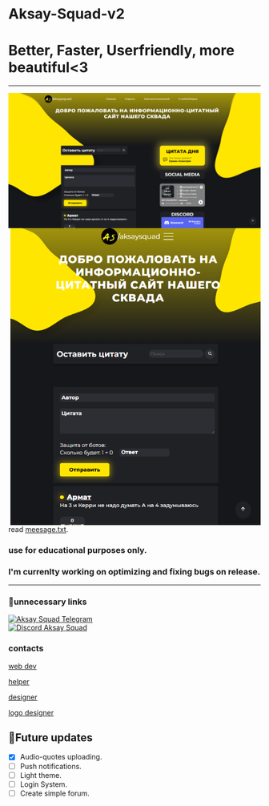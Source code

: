 # Aksay-Squad-v2
<h1>Better, Faster, Userfriendly, more beautiful<3</h1>
<hr />
<img align="center" title="borabora" alt="IMG" src="./images/view___aksaysquad.png" />
<img align="right" title="borabora" alt="IMG" width="500px" src="./images/view___aksaysquad__mobile.png" />
 
 read [meesage.txt](https://github.com/damirTAG/Aksay-Squad-v2/blob/main/Aksay%20Squad/message.txt).
 
### use for educational purposes only.
 
### I'm currenlty working on optimizing and fixing bugs on release.
<hr />
 
### 💩unnecessary links
[![Aksay Squad Telegram](https://img.shields.io/badge/Telegram-%40aksaysquad-yellowgreen)](https://t.me/aksaysquad) <br />
[![Discord Aksay Squad](https://img.shields.io/badge/Discord-aksaysquad.gg-blue)](https://discord.gg/NpbeqAe9tj)
 
### contacts
[web dev](https://t.me/damirtag)
 
[helper](https://t.me/aswsss)
 
[designer](https://t.me/beerliyo)
 
[logo designer](https://t.me/NajsosodjdtsjamsksoSoxfud8eik2o0)
 
 ## 💯Future updates
- [x] Audio-quotes uploading.
- [ ] Push notifications.
- [ ] Light theme.
- [ ] Login System.
- [ ] Create simple forum.

